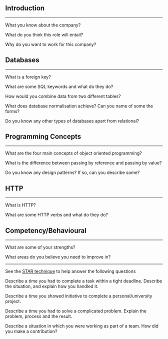 ## Introduction
----------------
What you know about the company?

What do you think this role will entail?

Why do you want to work for this company?

## Databases
----------------
What is a foreign key?

What are some SQL keywords and what do they do?

How would you combine data from two different tables? 

What does database normalisation achieve? Can you name of some the forms?

Do you know any other types of databases apart from relational?

## Programming Concepts
----------------
What are the four main concepts of object oriented programming?

What is the difference between passing by reference and passing by value?

Do you know any design patterns? If so, can you describe some?

## HTTP
----------------
What is HTTP?
 
What are some HTTP verbs and what do they do?

## Competency/Behavioural
----------------
What are some of your strengths?

What areas do you believe you need to improve in?


----------------
See the [STAR technique](https://www.thebalancecareers.com/what-is-the-star-interview-response-technique-2061629) to help answer the following questions

Describe a time you had to complete a task within a tight deadline. Describe the situation, and explain how you handled it.

Describe a time you showed initiative to complete a personal/university project.

Describe a time you had to solve a complicated problem. Explain the problem, process and the result.

Describe a situation in which you were working as part of a team. How did you make a contribution?
